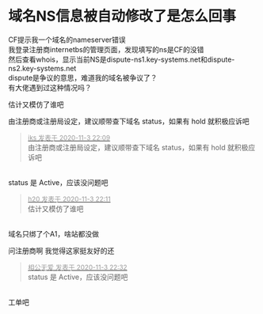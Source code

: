 # 域名NS信息被自动修改了是怎么回事


CF提示我一个域名的nameserver错误<br />
我登录注册商internetbs的管理页面，发现填写的ns是CF的没错<br />
然后查看whois，显示当前NS是dispute-ns1.key-systems.net和dispute-ns2.key-systems.net<br />
dispute是争议的意思，难道我的域名被争议了？<br />
有大佬遇到过这种情况吗？

估计又模仿了谁吧

由注册商或注册局设定，建议顺带查下域名 status，如果有 hold 就积极应诉吧

<div class="quote"><blockquote><font size="2"><a href="https://www.hostloc.com/forum.php?mod=redirect&amp;goto=findpost&amp;pid=9398645&amp;ptid=762054" target="_blank"><font color="#999999">iks 发表于 2020-11-3 22:09</font></a></font><br />
由注册商或注册局设定，建议顺带查下域名 status，如果有 hold 就积极应诉吧</blockquote></div><br />
status 是 Active，应该没问题吧

<div class="quote"><blockquote><font size="2"><a href="https://www.hostloc.com/forum.php?mod=redirect&amp;goto=findpost&amp;pid=9398652&amp;ptid=762054" target="_blank"><font color="#999999">h20 发表于 2020-11-3 22:11</font></a></font><br />
估计又模仿了谁吧</blockquote></div><br />
域名只绑了个A1，啥站都没做

问注册商啊 我觉得这家挺友好的还

<div class="quote"><blockquote><font size="2"><a href="https://www.hostloc.com/forum.php?mod=redirect&amp;goto=findpost&amp;pid=9398754&amp;ptid=762054" target="_blank"><font color="#999999">相公无爱 发表于 2020-11-3 22:32</font></a></font><br />
status 是 Active，应该没问题吧</blockquote></div><br />
工单吧
